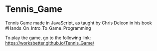 # Tennis_Game

Tennis Game made in JavaScript, as taught by Chris Deleon in his book #Hands_On_Intro_To_Game_Programming

To play the game, go to the following link:
https://worksbetter.github.io/Tennis_Game/

